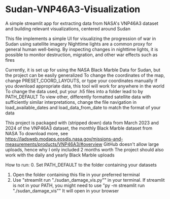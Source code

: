 # Sudan-VNP46A3-Visualization
A simple streamlit app for extracting data from NASA's VNP46A3 dataset and building relevant visualizations, centered around Sudan

This file implements a simple UI for visualizing the progression of war in Sudan using satellite imagery
Nighttime lights are a common proxy for general human well-being. By inspecting changes in nighttime lights,
it is possible to monitor destruction, migration, and other war effects such as fires

Currently, it is set up for using the NASA Black Marble Data for Sudan, but the project can be easily generalized
To change the coordinates of the map, change PRESET_COORD_LAYOUTS, or type your coordinates manually
If you download appropriate data, this tool will work for anywhere in the world
To change the data used, put your .h5 files into a folder lead to by PATH_DEFAULT
To view other, differently formatted satellite data with sufficiently similar interpretations, 
change the file navigation in load_available_dates and load_data_from_date to match the format of your data

This project is packaged with (stripped down) data from March 2023 and 2024 of the VNP46A3 dataset, the monthly Black Marble dataset from NASA
To download more, see https://ladsweb.modaps.eosdis.nasa.gov/missions-and-measurements/products/VNP46A3/#overview
GitHub doesn't allow large uploads, hence why I only included 2 months worth
The project should also work with the daily and yearly Black Marble uploads

How to run:
  0. Set PATH_DEFAULT to the folder containing your datasets
  1. Open the folder containing this file in your preferred terminal
  2. Use "streamlit run "./sudan_damage_vis.py"" in your terminal. 
     If streamlit is not in your PATH, you might need to use "py -m streamlit run "./sudan_damage_vis""
It will open in your browser
